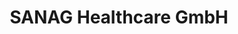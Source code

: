 ---
title: "SANAG Healthcare GmbH"
url: /frauenkirchen/sanag-healthcare-gmbh/
shop: Sanitätshaus
---